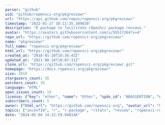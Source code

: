 ```yaml
---
parser: "github"
uid: "github/ropensci-org/pkgreviewr"
url: "https://api.github.com/repos/ropensci-org/pkgreviewr"
timestamp: "2022-01-27 10:11:35.309838"
description: "R package to facilitate rOpenSci package reviews."
avatar: "https://avatars.githubusercontent.com/u/55517264?v=4"
repo_url: "https://github.com/ropensci-org/pkgreviewr"
name: "pkgreviewr"
full_name: "ropensci-org/pkgreviewr"
html_url: "https://github.com/ropensci-org/pkgreviewr"
created_at: "2018-01-20T18:36:43Z"
updated_at: "2021-08-16T10:07:31Z"
clone_url: "https://github.com/ropensci-org/pkgreviewr.git"
homepage: "https://docs.ropensci.org/pkgreviewr"
size: 2019
stargazers_count: 35
watchers_count: 35
language: "HTML"
open_issues_count: 14
license: {"key": "other", "name": "Other", "spdx_id": "NOASSERTION", "url": null, "node_id": "MDc6TGljZW5zZTA="}
subscribers_count: 5
owner: {"html_url": "https://github.com/ropensci-org", "avatar_url": "https://avatars.githubusercontent.com/u/55517264?v=4", "login": "ropensci-org", "type": "Organization"}
topics: ["unconf18", "r", "r-package", "rstats", "review", "ropensci-reviews", "ropensci", "unconf", "review", "ropensci", "ropensci-reviews", "unconf", "unconf18", "scalereprod"]
date: "2024-05-04 14:22:59.948146"
---
```

